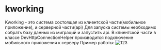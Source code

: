 # kworking
Kworking - это система состоящая из клиентской части(мобильное приложение), и серверной части(api)
Для запуска системы необходимо собрать базу данных из миграций и запустить api. В клиентской части в классе DevHttpConnectionHelper производится подключение мобильного приложения к серверу
Пример работы:
![123](https://github.com/AntonProkudin/kworking/assets/80622273/8b8cdce0-9889-4bdf-9817-d6be29509f4b)
